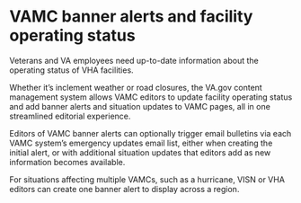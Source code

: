 # VAMC banner alerts and facility operating status

Veterans and VA employees need up-to-date information about the operating status of VHA facilities.

Whether it’s inclement weather or road closures, the VA.gov content management system allows VAMC editors to update facility operating status and add banner alerts and situation updates to VAMC pages, all in one streamlined editorial experience.

Editors of VAMC banner alerts can optionally trigger email bulletins via each VAMC system’s emergency updates email list, either when creating the initial alert, or with additional situation updates that editors add as new information becomes available.

For situations affecting multiple VAMCs, such as a hurricane, VISN or VHA editors can create one banner alert to display across a region.
